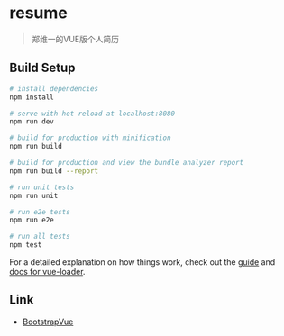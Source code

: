 ﻿# resume> 郑维一的VUE版个人简历## Build Setup``` bash# install dependenciesnpm install# serve with hot reload at localhost:8080npm run dev# build for production with minificationnpm run build# build for production and view the bundle analyzer reportnpm run build --report# run unit testsnpm run unit# run e2e testsnpm run e2e# run all testsnpm test```For a detailed explanation on how things work, check out the [guide](http://vuejs-templates.github.io/webpack/) and [docs for vue-loader](http://vuejs.github.io/vue-loader).## Link- [BootstrapVue](https://bootstrap-vue.js.org/)